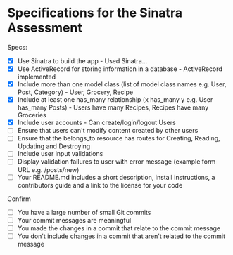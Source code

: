 # Specifications for the Sinatra Assessment

Specs:
- [x] Use Sinatra to build the app - Used Sinatra...
- [x] Use ActiveRecord for storing information in a database - ActiveRecord implemented
- [x] Include more than one model class (list of model class names e.g. User, Post, Category) - User, Grocery, Recipe
- [x] Include at least one has_many relationship (x has_many y e.g. User has_many Posts) - Users have many Recipes, Recipes have many Groceries
- [x] Include user accounts - Can create/login/logout Users
- [ ] Ensure that users can't modify content created by other users
- [ ] Ensure that the belongs_to resource has routes for Creating, Reading, Updating and Destroying
- [ ] Include user input validations
- [ ] Display validation failures to user with error message (example form URL e.g. /posts/new)
- [ ] Your README.md includes a short description, install instructions, a contributors guide and a link to the license for your code

Confirm
- [ ] You have a large number of small Git commits
- [ ] Your commit messages are meaningful
- [ ] You made the changes in a commit that relate to the commit message
- [ ] You don't include changes in a commit that aren't related to the commit message